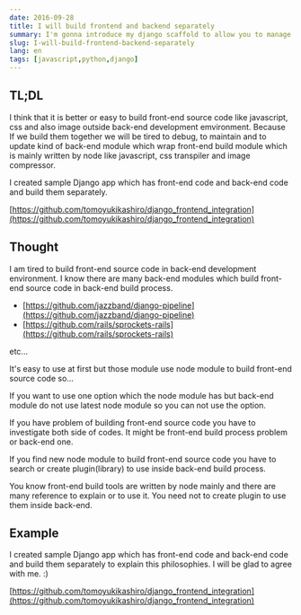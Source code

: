 ```yaml
---
date: 2016-09-28
title: I will build frontend and backend separately
summary: I'm gonna introduce my django scaffold to allow you to manage fron-end back-end separately
slug: I-will-build-frontend-backend-separately
lang: en
tags: [javascript,python,django]
---
```


## TL;DL

I think that it is better or easy to build front-end source code like javascript, css and also image outside back-end development emvironment. Because If we build them together we will be tired to debug, to maintain and to update kind of back-end module which wrap front-end build module which is mainly written by node like javascript, css transpiler and image compressor.

I created sample Django app which has front-end code and back-end code and build them separately.

[https://github.com/tomoyukikashiro/django_frontend_integration](https://github.com/tomoyukikashiro/django_frontend_integration)

## Thought

I am tired to build front-end source code in back-end development environment.
I know there are many back-end modules which build front-end source code in back-end build process.

- [https://github.com/jazzband/django-pipeline](https://github.com/jazzband/django-pipeline)
- [https://github.com/rails/sprockets-rails](https://github.com/rails/sprockets-rails)

etc...

It's easy to use at first but those module use node module to build front-end source code so...


If you want to use one option which the node module has but back-end module do not use latest node module so you can not use the option.


If you have problem of building front-end source code you have to investigate both side of codes. It might be front-end build process problem or back-end one.


If you find new node module to build front-end source code you have to search or create plugin(library) to use inside back-end build process.


You know front-end build tools are written by node mainly and there are many reference to explain or to use it. You need not to create plugin to use them inside back-end.

## Example

I created sample Django app which has front-end code and back-end code and build them separately to explain this philosophies.
I will be glad to agree with me. :)

[https://github.com/tomoyukikashiro/django_frontend_integration](https://github.com/tomoyukikashiro/django_frontend_integration)
